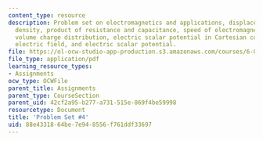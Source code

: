 ```yaml
---
content_type: resource
description: Problem set on electromagnetics and applications, displacement current
  density, product of resistance and capacitance, speed of electromagnetic waves,
  volume charge distribution, electric scalar potential in Cartesian coordinates,
  electric field, and electric scalar potential.
file: https://ol-ocw-studio-app-production.s3.amazonaws.com/courses/6-013-electromagnetics-and-applications-fall-2005/88e4331864be7e948556f761ddf33697_ps4.pdf
file_type: application/pdf
learning_resource_types:
- Assignments
ocw_type: OCWFile
parent_title: Assignments
parent_type: CourseSection
parent_uid: 42cf2a95-b277-a731-515e-869f4be59998
resourcetype: Document
title: 'Problem Set #4'
uid: 88e43318-64be-7e94-8556-f761ddf33697
---
```

